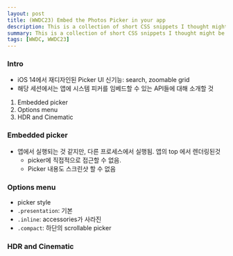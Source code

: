 ```yaml
---
layout: post
title: (WWDC23) Embed the Photos Picker in your app
description: This is a collection of short CSS snippets I thought might be useful for beginners
summary: This is a collection of short CSS snippets I thought might be useful for beginners.
tags: [WWDC, WWDC23]
---
```


### Intro
- iOS 14에서 재디자인된 Picker UI 신기능: search, zoomable grid
- 해당 세션에서는 앱에 시스템 피커를 임베드할 수 있는 API들에 대해 소개할 것
1. Embedded picker
2. Options menu
3. HDR and Cinematic

### Embedded picker
- 앱에서 실행되는 것 같지만, 다른 프로세스에서 실행됨. 앱의 top 에서 렌더링된것
    - picker에 직접적으로 접근할 수 없음.
    - Picker 내용도 스크린샷 할 수 없음

### Options menu

- picker style
- `.presentation`: 기본
- `.inline`: accessories가 사라진
- `.compact`: 하단의 scrollable picker

### HDR and Cinematic

